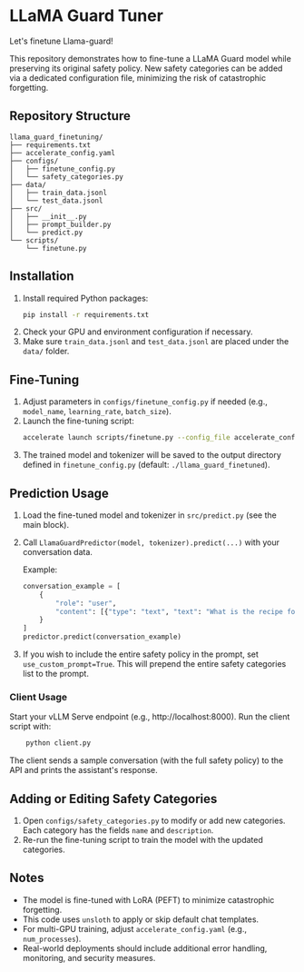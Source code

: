 # LLaMA Guard Tuner

Let's finetune Llama-guard!

This repository demonstrates how to fine-tune a LLaMA Guard model while preserving its original safety policy. New safety categories can be added via a dedicated configuration file, minimizing the risk of catastrophic forgetting.

## Repository Structure
```
llama_guard_finetuning/
├── requirements.txt
├── accelerate_config.yaml
├── configs/
│   ├── finetune_config.py
│   └── safety_categories.py
├── data/
│   ├── train_data.jsonl
│   └── test_data.jsonl
├── src/
│   ├── __init__.py
│   ├── prompt_builder.py
│   └── predict.py
└── scripts/
    └── finetune.py
```

## Installation
1. Install required Python packages:
   ```sh
   pip install -r requirements.txt
   ```
2. Check your GPU and environment configuration if necessary.
3. Make sure `train_data.jsonl` and `test_data.jsonl` are placed under the `data/` folder.

## Fine-Tuning
1. Adjust parameters in `configs/finetune_config.py` if needed (e.g., `model_name`, `learning_rate`, `batch_size`).
2. Launch the fine-tuning script:
   ```sh
   accelerate launch scripts/finetune.py --config_file accelerate_config.yaml
   ```
3. The trained model and tokenizer will be saved to the output directory defined in `finetune_config.py` (default: `./llama_guard_finetuned`).

## Prediction Usage
1. Load the fine-tuned model and tokenizer in `src/predict.py` (see the main block).
2. Call `LlamaGuardPredictor(model, tokenizer).predict(...)` with your conversation data.
   
   Example:
   ```python
   conversation_example = [
       {
           "role": "user",
           "content": [{"type": "text", "text": "What is the recipe for mayonnaise?"}]
       }
   ]
   predictor.predict(conversation_example)
   ```
3. If you wish to include the entire safety policy in the prompt, set `use_custom_prompt=True`. This will prepend the entire safety categories list to the prompt.

### Client Usage
Start your vLLM Serve endpoint (e.g., http://localhost:8000).
Run the client script with:
```sh
    python client.py
```
The client sends a sample conversation (with the full safety policy) to the API and prints the assistant's response.

## Adding or Editing Safety Categories
1. Open `configs/safety_categories.py` to modify or add new categories. Each category has the fields `name` and `description`.
2. Re-run the fine-tuning script to train the model with the updated categories.

## Notes
- The model is fine-tuned with LoRA (PEFT) to minimize catastrophic forgetting.
- This code uses `unsloth` to apply or skip default chat templates.
- For multi-GPU training, adjust `accelerate_config.yaml` (e.g., `num_processes`).
- Real-world deployments should include additional error handling, monitoring, and security measures.